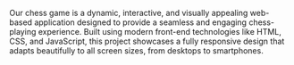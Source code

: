 Our chess game is a dynamic, interactive, and visually appealing web-based application designed to provide a seamless and engaging chess-playing experience.
Built using modern front-end technologies like HTML, CSS, and JavaScript, this project showcases a fully responsive design that adapts beautifully to all screen sizes, from desktops to smartphones.
